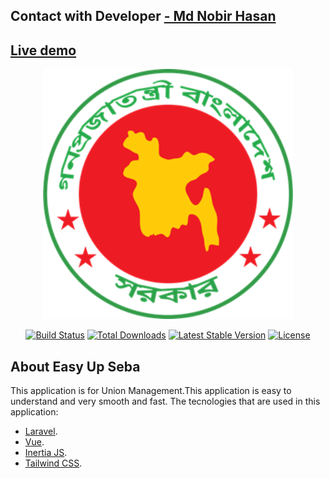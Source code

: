## Contact with Developer <a href="https://nobir-hasan.com">- Md Nobir Hasan</a>
## <a href="https://websites.nobir-hasan.com/easy-up-seba">Live demo</a>

<p align="center"><a href="https://nobir-hasan.com" target="_blank"><img src="https://raw.githubusercontent.com/md-nobir-hasan/easy-up-seba/main/public/default/images/bd-logo.png?token=GHSAT0AAAAAACCDL5HHQVWXECW2EFKVYPIIZDANEAQ" width="400" alt="Easy UP Seba"></a></p>

<p align="center">
<a href="https://github.com/laravel/framework/actions"><img src="https://github.com/laravel/framework/workflows/tests/badge.svg" alt="Build Status"></a>
<a href="https://packagist.org/packages/laravel/framework"><img src="https://img.shields.io/packagist/dt/laravel/framework" alt="Total Downloads"></a>
<a href="https://packagist.org/packages/laravel/framework"><img src="https://img.shields.io/packagist/v/laravel/framework" alt="Latest Stable Version"></a>
<a href="https://packagist.org/packages/laravel/framework"><img src="https://img.shields.io/packagist/l/laravel/framework" alt="License"></a>
</p>

## About Easy Up Seba

This application is for Union Management.This application is easy to understand and very smooth and fast. The tecnologies that are used in this application:

- [Laravel](https://laravel.com).
- [Vue](https://vue.org/).
- [Inertia JS](https://inertiajs.com/).
- [Tailwind CSS](https://tailwindcss.com/).


















